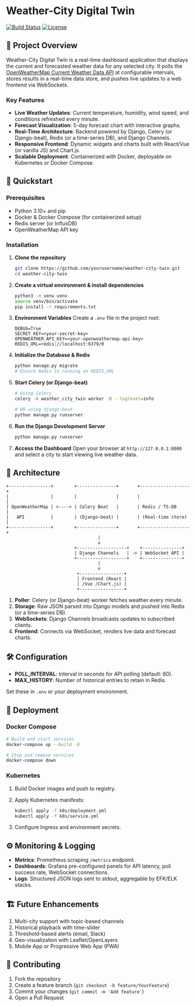 # Weather-City Digital Twin

[![Build Status](https://img.shields.io/github/actions/workflow/status/yourusername/weather-city-twin/ci.yml)](https://github.com/yourusername/weather-city-twin/actions)
[![License](https://img.shields.io/github/license/yourusername/weather-city-twin)](LICENSE)

## 📖 Project Overview

Weather-City Digital Twin is a real-time dashboard application that displays the current and forecasted weather data for any selected city. It polls the [OpenWeatherMap Current Weather Data API](https://openweathermap.org/api) at configurable intervals, stores results in a real-time data store, and pushes live updates to a web frontend via WebSockets.

### Key Features

* **Live Weather Updates**: Current temperature, humidity, wind speed, and conditions refreshed every minute.
* **Forecast Visualization**: 5-day forecast chart with interactive graphs.
* **Real-Time Architecture**: Backend powered by Django, Celery (or Django-beat), Redis (or a time-series DB), and Django Channels.
* **Responsive Frontend**: Dynamic widgets and charts built with React/Vue (or vanilla JS) and Chart.js.
* **Scalable Deployment**: Containerized with Docker, deployable on Kubernetes or Docker Compose.

## 🚀 Quickstart

### Prerequisites

* Python 3.10+ and pip
* Docker & Docker Compose (for containerized setup)
* Redis server (or InfluxDB)
* OpenWeatherMap API key

### Installation

1. **Clone the repository**

   ```bash
   git clone https://github.com/yourusername/weather-city-twin.git
   cd weather-city-twin
   ```

2. **Create a virtual environment & install dependencies**

   ```bash
   python3 -m venv venv
   source venv/bin/activate
   pip install -r requirements.txt
   ```

3. **Environment Variables**
   Create a `.env` file in the project root:

   ```dotenv
   DEBUG=True
   SECRET_KEY=<your-secret-key>
   OPENWEATHER_API_KEY=<your-openweathermap-api-key>
   REDIS_URL=redis://localhost:6379/0
   ```

4. **Initialize the Database & Redis**

   ```bash
   python manage.py migrate
   # Ensure Redis is running on REDIS_URL
   ```

5. **Start Celery (or Django-beat)**

   ```bash
   # Using Celery
   celery -A weather_city_twin worker -B --loglevel=info

   # OR using django-beat
   python manage.py runserver
   ```

6. **Run the Django Development Server**

   ```bash
   python manage.py runserver
   ```

7. **Access the Dashboard**
   Open your browser at `http://127.0.0.1:8000` and select a city to start viewing live weather data.

## 📐 Architecture

```text
+----------------+        +---------------+       +-------------------+
|                |        |               |       |                   |
| OpenWeatherMap | <----> | Celery Beat   |       | Redis / TS-DB     |
|   API          |        | (Django-beat) |       | (Real-time store) |
+----------------+        +---------------+       +-------------------+
                                   |
                                   v
                          +-------------------+    +---------------+
                          | Django Channels   | -> | WebSocket API |
                          +-------------------+    +---------------+
                                   |
                                   v
                           +-----------------+
                           | Frontend (React |
                           | /Vue /Chart.js) |
                           +-----------------+
```

1. **Poller**: Celery (or Django-beat) worker fetches weather every minute.
2. **Storage**: Raw JSON parsed into Django models and pushed into Redis (or a time-series DB).
3. **WebSockets**: Django Channels broadcasts updates to subscribed clients.
4. **Frontend**: Connects via WebSocket, renders live data and forecast charts.

## 🛠️ Configuration

* **POLL\_INTERVAL**: Interval in seconds for API polling (default: 60).
* **MAX\_HISTORY**: Number of historical entries to retain in Redis.

Set these in `.env` or your deployment environment.

## 🚢 Deployment

### Docker Compose

```bash
# Build and start services
docker-compose up --build -d

# Stop and remove services
docker-compose down
```

### Kubernetes

1. Build Docker images and push to registry.

2. Apply Kubernetes manifests:

   ```bash
   kubectl apply -f k8s/deployment.yml
   kubectl apply -f k8s/service.yml
   ```

3. Configure Ingress and environment secrets.

## ⚙️ Monitoring & Logging

* **Metrics**: Prometheus scraping `/metrics` endpoint.
* **Dashboards**: Grafana pre-configured panels for API latency, poll success rate, WebSocket connections.
* **Logs**: Structured JSON logs sent to stdout, aggregable by EFK/ELK stacks.

## 🏗️ Future Enhancements

1. Multi-city support with topic-based channels
2. Historical playback with time-slider
3. Threshold-based alerts (email, Slack)
4. Geo-visualization with Leaflet/OpenLayers
5. Mobile App or Progressive Web App (PWA)

## 🤝 Contributing

1. Fork the repository
2. Create a feature branch (`git checkout -b feature/YourFeature`)
3. Commit your changes (`git commit -m 'Add feature'`)
4. Open a Pull Request

